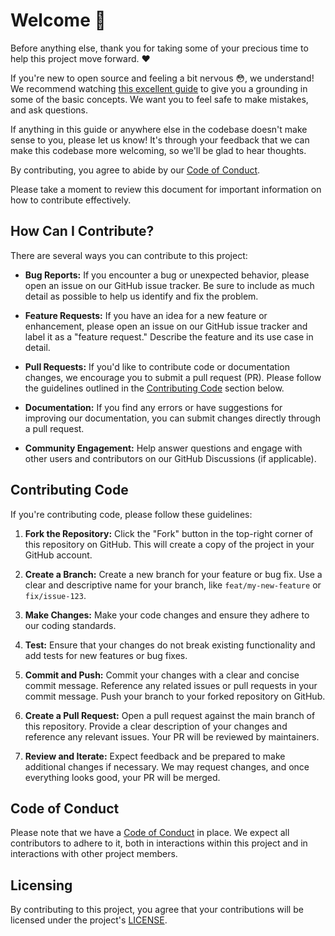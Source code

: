 # Welcome 💖

Before anything else, thank you for taking some of your precious time to help
this project move forward. ❤️

If you're new to open source and feeling a bit nervous 😳, we understand!
We recommend watching
[this excellent guide](https://egghead.io/talks/git-how-to-make-your-first-open-source-contribution)
to give you a grounding in some of the basic concepts. We want you to feel safe
to make mistakes, and ask questions.

If anything in this guide or anywhere else in the codebase doesn't make sense to
you, please let us know!
It's through your feedback that we can make this codebase more welcoming, so
we'll be glad to hear thoughts.

By contributing, you agree to abide by our
[Code of Conduct](CODE_OF_CONDUCT.md).

Please take a moment to review this document for important information on how to
contribute effectively.

## How Can I Contribute?

There are several ways you can contribute to this project:

- **Bug Reports:**
  If you encounter a bug or unexpected behavior, please open an issue on our
  GitHub issue tracker.
  Be sure to include as much detail as possible to help us identify and fix the
  problem.

- **Feature Requests:**
  If you have an idea for a new feature or enhancement, please open an issue on
  our GitHub issue tracker and label it as a "feature request."
  Describe the feature and its use case in detail.

- **Pull Requests:**
  If you'd like to contribute code or documentation changes, we encourage you to
  submit a pull request (PR).
  Please follow the guidelines outlined in the
  [Contributing Code](CONTRIBUTING.md) section below.

- **Documentation:**
  If you find any errors or have suggestions for improving our documentation,
  you can submit changes directly through a pull request.

- **Community Engagement:**
  Help answer questions and engage with other users and contributors on our
  GitHub Discussions (if applicable).

## Contributing Code

If you're contributing code, please follow these guidelines:

1. **Fork the Repository:**
   Click the "Fork" button in the top-right corner of this repository on GitHub.
   This will create a copy of the project in your GitHub account.

2. **Create a Branch:**
   Create a new branch for your feature or bug fix.
   Use a clear and descriptive name for your branch, like
   `feat/my-new-feature` or `fix/issue-123`.

3. **Make Changes:**
   Make your code changes and ensure they adhere to our coding standards.

4. **Test:**
   Ensure that your changes do not break existing functionality and add tests
   for new features or bug fixes.

5. **Commit and Push:**
   Commit your changes with a clear and concise commit message.
   Reference any related issues or pull requests in your commit message.
   Push your branch to your forked repository on GitHub.

6. **Create a Pull Request:**
   Open a pull request against the main branch of this repository.
   Provide a clear description of your changes and reference any relevant
   issues.
   Your PR will be reviewed by maintainers.

7. **Review and Iterate:**
   Expect feedback and be prepared to make additional changes if necessary.
   We may request changes, and once everything looks good, your PR will be
   merged.

## Code of Conduct

Please note that we have a [Code of Conduct](CODE_OF_CONDUCT) in place.
We expect all contributors to adhere to it, both in interactions within this
project and in interactions with other project members.

## Licensing

By contributing to this project, you agree that your contributions will be
licensed under the project's [LICENSE](LICENSE).
